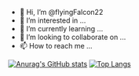 - 👋 Hi, I’m @flyingFalcon22
- 👀 I’m interested in ...
- 🌱 I’m currently learning ...
- 💞️ I’m looking to collaborate on ...
- 📫 How to reach me ...


[![Anurag's GitHub stats](https://github-readme-stats.vercel.app/api?username=flyingFalcon22)](https://github.com/anuraghazra/github-readme-stats)
[![Top Langs](https://github-readme-stats.vercel.app/api/top-langs/?username=flyingFalcon22)](https://github.com/anuraghazra/github-readme-stats)

<!---

flyingFalcon22/flyingFalcon22 is a ✨ special ✨ repository because its `README.md` (this file) appears on your GitHub profile.
You can click the Preview link to take a look at your changes.
--->
